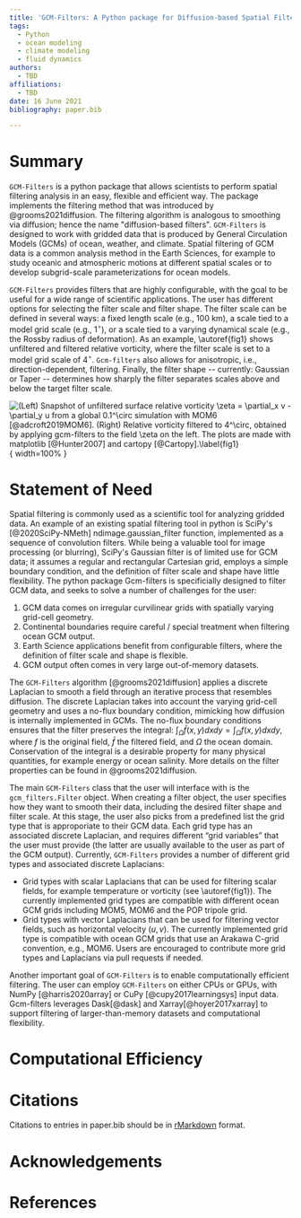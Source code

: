 ```yaml
---
title: 'GCM-Filters: A Python package for Diffusion-based Spatial Filtering of Gridded Data from General Circulation Models'
tags:
  - Python
  - ocean modeling
  - climate modeling
  - fluid dynamics
authors:
  - TBD
affiliations:
  - TBD
date: 16 June 2021
bibliography: paper.bib

---
```


# Summary

`GCM-Filters` is a python package that allows scientists to perform spatial filtering analysis in an easy, flexible and efficient way. The package implements the filtering method that was introduced by @grooms2021diffusion. The filtering algorithm is analogous to smoothing via diffusion; hence the name "diffusion-based filters". `GCM-Filters` is designed to work with gridded data that is produced by General Circulation Models (GCMs) of ocean, weather, and climate. Spatial filtering of GCM data is a common analysis method in the Earth Sciences, for example to study oceanic and atmospheric motions at different spatial scales or to develop subgrid-scale parameterizations for ocean models.

`GCM-Filters` provides filters that are highly configurable, with the goal to be useful for a wide range of scientific applications. The user has different options for selecting the filter scale and filter shape.
The filter scale can be defined in several ways: a fixed length scale (e.g., 100 km), a scale tied to a model grid scale (e.g., 1$^\circ$), or a scale tied to a varying dynamical scale (e.g., the Rossby radius of deformation). As an example, \autoref{fig1} shows unfiltered and filtered relative vorticity, where the filter scale is set to a model grid scale of 4$^\circ$. `Gcm-filters` also allows for anisotropic, i.e., direction-dependent, filtering.
Finally, the filter shape -- currently: Gaussian or Taper -- determines how sharply the filter separates scales above and below the target filter scale.

![(Left) Snapshot of unfiltered surface relative vorticity  $\zeta = \partial_x v - \partial_y u$ from a global 0.1$^\circ$ simulation with MOM6 [@adcroft2019MOM6]. (Right) Relative vorticity filtered to 4$^\circ$, obtained by applying gcm-filters to the field $\zeta$ on the left. The plots are made with `matplotlib` [@Hunter2007] and `cartopy` [@Cartopy].\label{fig1}](filtered_vorticity.png){ width=100% }

# Statement of Need

Spatial filtering is commonly used as a scientific tool for analyzing gridded data. An example of an existing spatial filtering tool in python is SciPy's [@2020SciPy-NMeth] ndimage.gaussian_filter function, implemented as a sequence of convolution filters. While being a valuable tool for image processing (or blurring), SciPy's Gaussian filter is of limited use for GCM data; it assumes a regular and rectangular Cartesian grid, employs a simple boundary condition, and the definition of filter scale and shape have little flexibility. The python package Gcm-filters is specificially designed to filter GCM data, and seeks to solve a number of challenges for the user:

1. GCM data comes on irregular curvilinear grids with spatially varying grid-cell geometry.
2. Continental boundaries require careful / special treatment when filtering ocean GCM output.
3. Earth Science applications benefit from configurable filters, where the definition of filter scale and shape is flexible.
4. GCM output often comes in very large out-of-memory datasets.

The `GCM-Filters` algorithm [@grooms2021diffusion] applies a discrete Laplacian to smooth a field through an iterative process that resembles diffusion. The discrete Laplacian takes into account the varying grid-cell geometry and uses a no-flux boundary condition, mimicking how diffusion is internally implemented in GCMs. The no-flux boundary conditions ensures that the filter preserves the integral: $\int_{\Omega} \bar{f}(x,y) dx dy = \int_{\Omega} f (x,y) dx dy$, where $f$ is the original field, $\bar{f}$ the filtered field, and $\Omega$ the ocean domain. Conservation of the integral is a desirable property for many physical quantities, for example energy or ocean salinity. More details on the filter properties can be found in @grooms2021diffusion.

The main `GCM-Filters` class that the user will interface with is the `gcm_filters.Filter` object. When creating a filter object, the user specifies how they want to smooth their data, including the desired filter shape and filter scale. At this stage, the user also picks from a predefined list the grid type that is approporiate to their GCM data. Each grid type has an associated discrete Laplacian, and requires different “grid variables” that the user must provide (the latter are usually available to the user as part of the GCM output). Currently, `GCM-Filters` provides a number of different grid types and associated discrete Laplacians:
* Grid types with scalar Laplacians that can be used for filtering scalar fields, for example temperature or vorticity (see \autoref{fig1}). The currently implemented grid types are compatible with different ocean GCM grids including MOM5, MOM6 and the POP tripole grid.
* Grid types with vector Laplacians that can be used for filtering vector fields, such as horizontal velocity $(u,v)$. The currently implemented grid type is compatible with ocean GCM grids that use an Arakawa C-grid convention, e.g., MOM6.
Users are encouraged to contribute more grid types and Laplacians via pull requests if needed.

Another important goal of `GCM-Filters` is to enable computationally efficient filtering. The user can employ `GCM-Filters` on either CPUs or GPUs, with NumPy [@harris2020array] or CuPy [@cupy2017learningsys] input data. Gcm-filters leverages Dask[@dask] and Xarray[@hoyer2017xarray] to support filtering of larger-than-memory datasets and computational flexibility.

# Computational Efficiency

# Citations

Citations to entries in paper.bib should be in
[rMarkdown](http://rmarkdown.rstudio.com/authoring_bibliographies_and_citations.html)
format.

# Acknowledgements


# References
